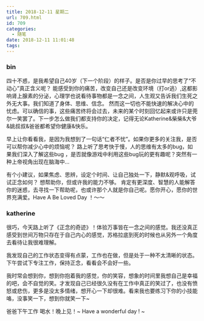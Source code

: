 ```yaml
---
title: 2018-12-11 星期二
url: 709.html
id: 709
categories:
  - 随笔
date: 2018-12-11 11:01:48
tags:
---
```


### bin

四十不惑，是我希望自己40岁（下一个阶段）的样子。是否是你过早的思考了“不动心”真正含义呢？ 能感受到你的痛苦，改变自己还是改变环境（打or逃）,这都影响肾上腺素的分泌，心理学也说看待事物都是一念之间，人生观又告诉我们生死之外无大事。我们知道了身体、思维、信念。 然而这一切也不能快速的解决心中的忧虑。可以确信的事，这些痛苦终将会过去，未来的某个时刻回忆起来或许只是莞尔一笑罢了。下一步怎么做我们都支持你的决定，记得无论Katherine&柴柴&大爷&姚叔叔&爸爸都希望你健康&快乐。

早上让你看看我，是因为我想到了一句话“仁者不忧”。如果你更多的关注我，是否可以帮你减少心中的烦恼呢？ 路上听了思考快于慢，人的思维有太多的bug，如果我们深入了解这些bug ，是否就像游戏中利用这些bug玩的更有趣呢？突然有一种上帝视角出现在脑海中…

有个小建议，如果焦虑、思辨，设定个时间、让自己独处一下，静默&观呼吸，试试正念如何？ 想帮助你，但或许我的能力不够。 肯定有更深度、智慧的人能解答你的迷惑，去寻找一下帮助呢，也或许那个人就是你自己呢。愿你开心，愿你的世界充满爱。Have A Be Loved Day ！～～

### katherine

很巧，今天路上听了《正念的奇迹》！体验万事皆在一念之间的感觉。我还没真正感受到世间万物只存在于自己内心的感觉，苏格拉底到死的时候也从另外一个角度去看待让我很难理解。

我发现自己的工作状态变得有点蒙，工作也在做，但是处于一种不太清晰的状态。下午尝试下专注工作，保持正念，看看会不会好一些。

我时常会想到你，想到你抱着我的感觉，你的笑容，想象的时间里我想自己是幸福的吧，会不自觉的笑。才发现自己已经很久没有在工作中真正的笑过了，也没有愤怒或悲伤，更多是没太多情绪，想开心一下却很难。看来我也要练习下你的小技能咯，没事笑一下，想到你就笑一下~

爸爸下午工作 喝水！晚上见！~ Have a wonderful day ! ~